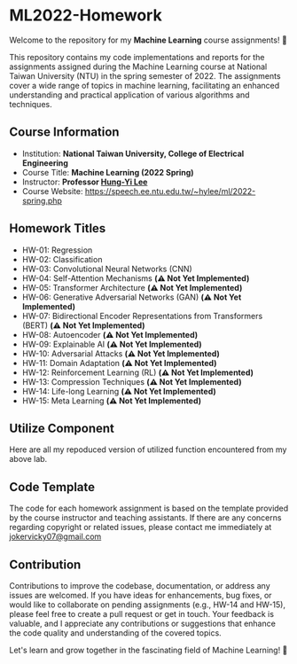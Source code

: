 # ML2022-Homework

Welcome to the repository for my **Machine Learning** course assignments! 🎉 

This repository contains my code implementations and reports for the assignments assigned during the Machine Learning course at National Taiwan University (NTU) in the spring semester of 2022. The assignments cover a wide range of topics in machine learning, facilitating an enhanced understanding and practical application of various algorithms and techniques.

## Course Information
- Institution: **National Taiwan University, College of Electrical Engineering**
- Course Title: **Machine Learning (2022 Spring)**
- Instructor: **Professor [Hung-Yi Lee](https://speech.ee.ntu.edu.tw/~hylee/index.php)**
- Course Website: https://speech.ee.ntu.edu.tw/~hylee/ml/2022-spring.php

## Homework Titles
- HW-01: Regression  
- HW-02: Classification  
- HW-03: Convolutional Neural Networks (CNN)  
- HW-04: Self-Attention Mechanisms  **(⚠️ Not Yet Implemented)**
- HW-05: Transformer Architecture  **(⚠️ Not Yet Implemented)**
- HW-06: Generative Adversarial Networks (GAN)  **(⚠️ Not Yet Implemented)**
- HW-07: Bidirectional Encoder Representations from Transformers (BERT)  **(⚠️ Not Yet Implemented)**
- HW-08: Autoencoder  **(⚠️ Not Yet Implemented)**
- HW-09: Explainable AI  **(⚠️ Not Yet Implemented)**
- HW-10: Adversarial Attacks  **(⚠️ Not Yet Implemented)**
- HW-11: Domain Adaptation  **(⚠️ Not Yet Implemented)**
- HW-12: Reinforcement Learning (RL)  **(⚠️ Not Yet Implemented)**
- HW-13: Compression Techniques  **(⚠️ Not Yet Implemented)**
- HW-14: Life-long Learning **(⚠️ Not Yet Implemented)**
- HW-15: Meta Learning **(⚠️ Not Yet Implemented)**

## Utilize Component
Here are all my repoduced version of utilized function encountered from my above lab.

## Code Template
The code for each homework assignment is based on the template provided by the course instructor and teaching assistants. If there are any concerns regarding copyright or related issues, please contact me immediately at jokervicky07@gmail.com

## Contribution
Contributions to improve the codebase, documentation, or address any issues are welcomed. If you have ideas for enhancements, bug fixes, or would like to collaborate on pending assignments (e.g., HW-14 and HW-15), please feel free to create a pull request or get in touch. Your feedback is valuable, and I appreciate any contributions or suggestions that enhance the code quality and understanding of the covered topics.

Let's learn and grow together in the fascinating field of Machine Learning! 🚀